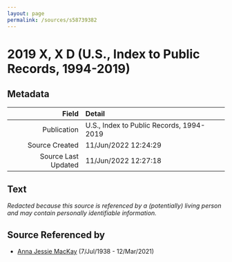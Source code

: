 ```yaml
---
layout: page
permalink: /sources/s58739382
---
```


# 2019 X, X D (U.S., Index to Public Records, 1994-2019)

## Metadata

Field | Detail
---:|:---
Publication | U.S., Index to Public Records, 1994-2019
Source Created | 11/Jun/2022 12:24:29
Source Last Updated | 11/Jun/2022 12:27:18

## Text

_Redacted because this source is referenced by a (potentially) living person and may contain personally identifiable information._

## Source Referenced by

* [Anna Jessie MacKay](../people/@41265374@-anna-jessie-mackay-b1938-7-7-d2021-3-12.md) (7/Jul/1938 - 12/Mar/2021)
